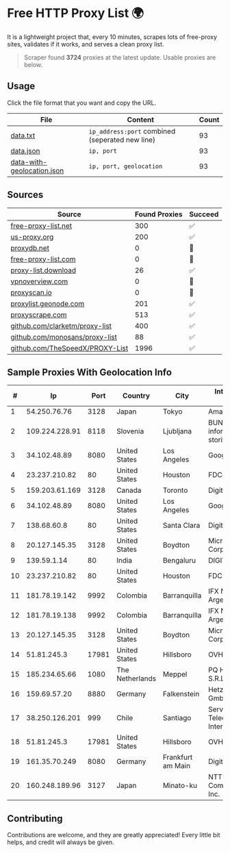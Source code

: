 
# Free HTTP Proxy List 🌍

It is a lightweight project that, every 10 minutes, scrapes lots of free-proxy sites, validates if it works, and serves a clean proxy list.


> Scraper found **3724** proxies at the latest update. Usable proxies are below.

## Usage

Click the file format that you want and copy the URL.


|File|Content|Count|
|----|-------|-----|
|[data.txt](https://raw.githubusercontent.com/themiralay/Proxy-List-World/master/data.txt)|`ip_address:port` combined (seperated new line)|93|
|[data.json](https://raw.githubusercontent.com/themiralay/Proxy-List-World/master/data.json)|`ip, port`|93|
|[data-with-geolocation.json](https://raw.githubusercontent.com/themiralay/Proxy-List-World/master/data-with-geolocation.json)|`ip, port, geolocation`|93|

## Sources

|Source|Found Proxies|Succeed|
|------|-------------|-------|
|[free-proxy-list.net](https://free-proxy-list.net)|300|✅|
|[us-proxy.org](https://www.us-proxy.org)|200|✅|
|[proxydb.net](http://proxydb.net)|0|🚫|
|[free-proxy-list.com](https://free-proxy-list.com/?page=&port=&type%5B%5D=http&type%5B%5D=https&up_time=0&search=Search)|0|🚫|
|[proxy-list.download](https://www.proxy-list.download/HTTP)|26|✅|
|[vpnoverview.com](https://vpnoverview.com/privacy/anonymous-browsing/free-proxy-servers)|0|🚫|
|[proxyscan.io](https://www.proxyscan.io)|0|🚫|
|[proxylist.geonode.com](https://proxylist.geonode.com/api/proxy-list?limit=300&page=1&sort_by=lastChecked&sort_type=desc&protocols=http,https)|201|✅|
|[proxyscrape.com](https://api.proxyscrape.com/v2/?request=displayproxies&protocol=http&timeout=10000&country=all&ssl=all&anonymity=all)|513|✅|
|[github.com/clarketm/proxy-list](https://raw.githubusercontent.com/clarketm/proxy-list/master/proxy-list-raw.txt)|400|✅|
|[github.com/monosans/proxy-list](https://raw.githubusercontent.com/monosans/proxy-list/main/proxies/http.txt)|88|✅|
|[github.com/TheSpeedX/PROXY-List](https://raw.githubusercontent.com/TheSpeedX/PROXY-List/master/http.txt)|1996|✅|


## Sample Proxies With Geolocation Info

|#|Ip|Port|Country|City|Internet Service Provider|
|-|--|----|-------|----|-------------------------|
|1|54.250.76.76|3128|Japan|Tokyo|Amazon.com, Inc.|
|2|109.224.228.91|8118|Slovenia|Ljubljana|BUNNYWAY, informacijske storitve d.o.o.|
|3|34.102.48.89|8080|United States|Los Angeles|Google LLC|
|4|23.237.210.82|80|United States|Houston|FDCservers.net|
|5|159.203.61.169|3128|Canada|Toronto|DigitalOcean, LLC|
|6|34.102.48.89|8080|United States|Los Angeles|Google LLC|
|7|138.68.60.8|80|United States|Santa Clara|DigitalOcean, LLC|
|8|20.127.145.35|3128|United States|Boydton|Microsoft Corporation|
|9|139.59.1.14|80|India|Bengaluru|DIGITALOCEAN|
|10|23.237.210.82|80|United States|Houston|FDCservers.net|
|11|181.78.19.142|9992|Colombia|Barranquilla|IFX Networks Argentina S.R.L|
|12|181.78.19.138|9992|Colombia|Barranquilla|IFX Networks Argentina S.R.L|
|13|20.127.145.35|3128|United States|Boydton|Microsoft Corporation|
|14|51.81.245.3|17981|United States|Hillsboro|OVH SAS|
|15|185.234.65.66|1080|The Netherlands|Meppel|PQ HOSTING PLUS S.R.L.|
|16|159.69.57.20|8880|Germany|Falkenstein|Hetzner Online GmbH|
|17|38.250.126.201|999|Chile|Santiago|Servicios De Telecomunicaciones Intercable Ltda.|
|18|51.81.245.3|17981|United States|Hillsboro|OVH SAS|
|19|161.35.70.249|8080|Germany|Frankfurt am Main|DigitalOcean, LLC|
|20|160.248.189.96|3127|Japan|Minato-ku|NTT PC Communications, Inc.|



## Contributing

Contributions are welcome, and they are greatly appreciated! Every
little bit helps, and credit will always be given.

